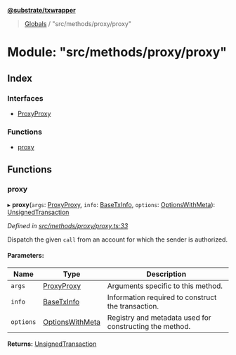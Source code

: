 **[@substrate/txwrapper](../README.md)**

> [Globals](../globals.md) / "src/methods/proxy/proxy"

# Module: "src/methods/proxy/proxy"

## Index

### Interfaces

* [ProxyProxy](../interfaces/_src_methods_proxy_proxy_.proxyproxy.md)

### Functions

* [proxy](_src_methods_proxy_proxy_.md#proxy)

## Functions

### proxy

▸ **proxy**(`args`: [ProxyProxy](../interfaces/_src_methods_proxy_proxy_.proxyproxy.md), `info`: [BaseTxInfo](../interfaces/_src_util_types_.basetxinfo.md), `options`: [OptionsWithMeta](../interfaces/_src_util_types_.optionswithmeta.md)): [UnsignedTransaction](../interfaces/_src_util_types_.unsignedtransaction.md)

*Defined in [src/methods/proxy/proxy.ts:33](https://github.com/paritytech/txwrapper/blob/47968f6/src/methods/proxy/proxy.ts#L33)*

Dispatch the given `call` from an account for which the sender is authorized.

#### Parameters:

Name | Type | Description |
------ | ------ | ------ |
`args` | [ProxyProxy](../interfaces/_src_methods_proxy_proxy_.proxyproxy.md) | Arguments specific to this method. |
`info` | [BaseTxInfo](../interfaces/_src_util_types_.basetxinfo.md) | Information required to construct the transaction. |
`options` | [OptionsWithMeta](../interfaces/_src_util_types_.optionswithmeta.md) | Registry and metadata used for constructing the method.  |

**Returns:** [UnsignedTransaction](../interfaces/_src_util_types_.unsignedtransaction.md)
